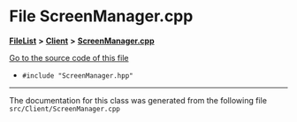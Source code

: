 

# File ScreenManager.cpp



[**FileList**](files.md) **>** [**Client**](dir_133b3cdd880ca9e91a51b18f00995eeb.md) **>** [**ScreenManager.cpp**](ScreenManager_8cpp.md)

[Go to the source code of this file](ScreenManager_8cpp_source.md)



* `#include "ScreenManager.hpp"`


































































------------------------------
The documentation for this class was generated from the following file `src/Client/ScreenManager.cpp`

